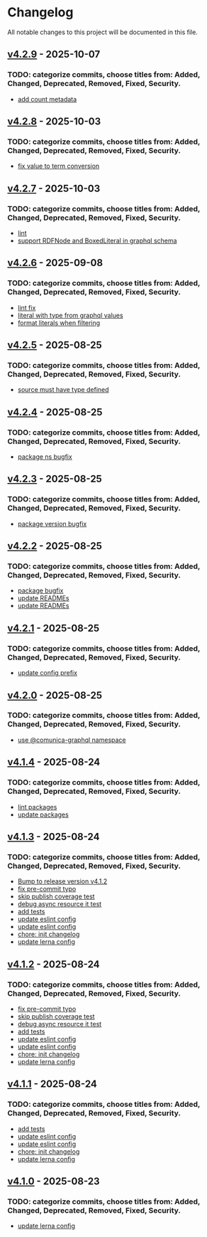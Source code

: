 # Changelog
All notable changes to this project will be documented in this file.

<a name="v4.2.9"></a>
## [v4.2.9](https://github.com/ponachte/comunica-feature-graphql/compare/v4.2.8...v4.2.9) - 2025-10-07

### TODO: categorize commits, choose titles from: Added, Changed, Deprecated, Removed, Fixed, Security.
* [add count metadata](https://github.com/ponachte/comunica-feature-graphql/commit/f3560c301472d6ee276866cf08b712feafda9ba1)

<a name="v4.2.8"></a>
## [v4.2.8](https://github.com/ponachte/comunica-feature-graphql/compare/v4.2.7...v4.2.8) - 2025-10-03

### TODO: categorize commits, choose titles from: Added, Changed, Deprecated, Removed, Fixed, Security.
* [fix value to term conversion](https://github.com/ponachte/comunica-feature-graphql/commit/d0147385886e3902bf8b725d46485528d2153d9e)

<a name="v4.2.7"></a>
## [v4.2.7](https://github.com/ponachte/comunica-feature-graphql/compare/v4.2.6...v4.2.7) - 2025-10-03

### TODO: categorize commits, choose titles from: Added, Changed, Deprecated, Removed, Fixed, Security.
* [lint](https://github.com/ponachte/comunica-feature-graphql/commit/ca7c4e0724b8047bc57810a0de7620b8f2de72cc)
* [support RDFNode and BoxedLiteral in graphql schema](https://github.com/ponachte/comunica-feature-graphql/commit/e04c173f41bb51f65b12a427144056c8a00ac857)

<a name="v4.2.6"></a>
## [v4.2.6](https://github.com/ponachte/comunica-feature-graphql/compare/v4.2.5...v4.2.6) - 2025-09-08

### TODO: categorize commits, choose titles from: Added, Changed, Deprecated, Removed, Fixed, Security.
* [lint fix](https://github.com/ponachte/comunica-feature-graphql/commit/285678773cdadb0bba204a3edb64603d3005feb7)
* [literal with type from graphql values](https://github.com/ponachte/comunica-feature-graphql/commit/de6a11624994dd3a2293ff237ef11fdd51ca5a80)
* [format literals when filtering](https://github.com/ponachte/comunica-feature-graphql/commit/94a622df22db77dfbe4a951bc219a32d8baa8864)

<a name="v4.2.5"></a>
## [v4.2.5](https://github.com/ponachte/comunica-feature-graphql/compare/v4.2.4...v4.2.5) - 2025-08-25

### TODO: categorize commits, choose titles from: Added, Changed, Deprecated, Removed, Fixed, Security.
* [source must have type defined](https://github.com/ponachte/comunica-feature-graphql/commit/1113d1c9c4fec96167172975ed8e2b06aac10fde)

<a name="v4.2.4"></a>
## [v4.2.4](https://github.com/ponachte/comunica-feature-graphql/compare/v4.2.3...v4.2.4) - 2025-08-25

### TODO: categorize commits, choose titles from: Added, Changed, Deprecated, Removed, Fixed, Security.
* [package ns bugfix](https://github.com/ponachte/comunica-feature-graphql/commit/436a5e69bd65ee5b909a4a7c7069743fba851874)

<a name="v4.2.3"></a>
## [v4.2.3](https://github.com/ponachte/comunica-feature-graphql/compare/v4.2.2...v4.2.3) - 2025-08-25

### TODO: categorize commits, choose titles from: Added, Changed, Deprecated, Removed, Fixed, Security.
* [package version bugfix](https://github.com/ponachte/comunica-feature-graphql/commit/8d8743dd18f4177b8b11384962c87e5c4f5af804)

<a name="v4.2.2"></a>
## [v4.2.2](https://github.com/ponachte/comunica-feature-graphql/compare/v4.2.1...v4.2.2) - 2025-08-25

### TODO: categorize commits, choose titles from: Added, Changed, Deprecated, Removed, Fixed, Security.
* [package bugfix](https://github.com/ponachte/comunica-feature-graphql/commit/d8fe320152275fbc31f2fa0c3ec523b75d961d48)
* [update READMEs](https://github.com/ponachte/comunica-feature-graphql/commit/986ec5bfe34d9498a70ba783190b8123e7219f29)
* [update READMEs](https://github.com/ponachte/comunica-feature-graphql/commit/1b00d82f637ad04346e7a48e23c7a8fad93b830d)

<a name="v4.2.1"></a>
## [v4.2.1](https://github.com/ponachte/comunica-feature-graphql/compare/v4.2.0...v4.2.1) - 2025-08-25

### TODO: categorize commits, choose titles from: Added, Changed, Deprecated, Removed, Fixed, Security.
* [update config prefix](https://github.com/ponachte/comunica-feature-graphql/commit/d19484123f342e1519cc4d0a9c39e4ac4d9a7b0f)

<a name="v4.2.0"></a>
## [v4.2.0](https://github.com/ponachte/comunica-feature-graphql/compare/v4.1.4...v4.2.0) - 2025-08-25

### TODO: categorize commits, choose titles from: Added, Changed, Deprecated, Removed, Fixed, Security.
* [use @comunica-graphql namespace](https://github.com/ponachte/comunica-feature-graphql/commit/a3e1260b6dbfd24145667ad284db32cf22aba0b6)

<a name="v4.1.4"></a>
## [v4.1.4](https://github.com/ponachte/comunica-feature-graphql/compare/v4.1.3...v4.1.4) - 2025-08-24

### TODO: categorize commits, choose titles from: Added, Changed, Deprecated, Removed, Fixed, Security.
* [lint packages](https://github.com/ponachte/comunica-feature-graphql/commit/c68cebfc42a9df7e97e4b1aabf650071fcbdf823)
* [update packages](https://github.com/ponachte/comunica-feature-graphql/commit/ca6cad8b5c0c4ec8108cc833820b7846a995c830)

<a name="v4.1.3"></a>
## [v4.1.3](https://github.com/ponachte/comunica-feature-graphql/compare/v4.1.0...v4.1.3) - 2025-08-24

### TODO: categorize commits, choose titles from: Added, Changed, Deprecated, Removed, Fixed, Security.
* [Bump to release version v4.1.2](https://github.com/ponachte/comunica-feature-graphql/commit/e05ac4cc763a268eec36d26e2651991a31a4498c)
* [fix pre-commit typo](https://github.com/ponachte/comunica-feature-graphql/commit/e1a0fbd07d753f887db6417ad1003e75e4fb1f3b)
* [skip publish coverage test](https://github.com/ponachte/comunica-feature-graphql/commit/19c36aa028189f6c4819a1f80871b082ece80f0b)
* [debug async resource it test](https://github.com/ponachte/comunica-feature-graphql/commit/58a7cbabe39e79e7b047fe0056fbb82b2dd9434c)
* [add tests](https://github.com/ponachte/comunica-feature-graphql/commit/ce55593bcd2ddc9862d4cd64bc423ac263b1410d)
* [update eslint config](https://github.com/ponachte/comunica-feature-graphql/commit/fe38e1090abc94ccadbef1aba5a45090f09777be)
* [update eslint config](https://github.com/ponachte/comunica-feature-graphql/commit/53a0b3bcf4113eb3a8ff8ce21c394076082d8bfd)
* [chore: init changelog](https://github.com/ponachte/comunica-feature-graphql/commit/66739605014938b63070d93a3d0883a69b7490c6)
* [update lerna config](https://github.com/ponachte/comunica-feature-graphql/commit/95eac19a7edddcdf39405614bed2919976ea132b)

<a name="v4.1.2"></a>
## [v4.1.2](https://github.com/ponachte/comunica-feature-graphql/compare/v4.1.0...v4.1.2) - 2025-08-24

### TODO: categorize commits, choose titles from: Added, Changed, Deprecated, Removed, Fixed, Security.
* [fix pre-commit typo](https://github.com/ponachte/comunica-feature-graphql/commit/e1a0fbd07d753f887db6417ad1003e75e4fb1f3b)
* [skip publish coverage test](https://github.com/ponachte/comunica-feature-graphql/commit/19c36aa028189f6c4819a1f80871b082ece80f0b)
* [debug async resource it test](https://github.com/ponachte/comunica-feature-graphql/commit/58a7cbabe39e79e7b047fe0056fbb82b2dd9434c)
* [add tests](https://github.com/ponachte/comunica-feature-graphql/commit/ce55593bcd2ddc9862d4cd64bc423ac263b1410d)
* [update eslint config](https://github.com/ponachte/comunica-feature-graphql/commit/fe38e1090abc94ccadbef1aba5a45090f09777be)
* [update eslint config](https://github.com/ponachte/comunica-feature-graphql/commit/53a0b3bcf4113eb3a8ff8ce21c394076082d8bfd)
* [chore: init changelog](https://github.com/ponachte/comunica-feature-graphql/commit/66739605014938b63070d93a3d0883a69b7490c6)
* [update lerna config](https://github.com/ponachte/comunica-feature-graphql/commit/95eac19a7edddcdf39405614bed2919976ea132b)

<a name="v4.1.1"></a>
## [v4.1.1](https://github.com/ponachte/comunica-feature-graphql/compare/v4.1.0...v4.1.1) - 2025-08-24

### TODO: categorize commits, choose titles from: Added, Changed, Deprecated, Removed, Fixed, Security.
* [add tests](https://github.com/ponachte/comunica-feature-graphql/commit/ce55593bcd2ddc9862d4cd64bc423ac263b1410d)
* [update eslint config](https://github.com/ponachte/comunica-feature-graphql/commit/fe38e1090abc94ccadbef1aba5a45090f09777be)
* [update eslint config](https://github.com/ponachte/comunica-feature-graphql/commit/53a0b3bcf4113eb3a8ff8ce21c394076082d8bfd)
* [chore: init changelog](https://github.com/ponachte/comunica-feature-graphql/commit/66739605014938b63070d93a3d0883a69b7490c6)
* [update lerna config](https://github.com/ponachte/comunica-feature-graphql/commit/95eac19a7edddcdf39405614bed2919976ea132b)

<a name="v4.1.0"></a>
## [v4.1.0](https://github.com/ponachte/comunica-feature-graphql/compare/v4.1.0...v4.1.0) - 2025-08-23

### TODO: categorize commits, choose titles from: Added, Changed, Deprecated, Removed, Fixed, Security.
* [update lerna config](https://github.com/ponachte/comunica-feature-graphql/commit/95eac19a7edddcdf39405614bed2919976ea132b)
